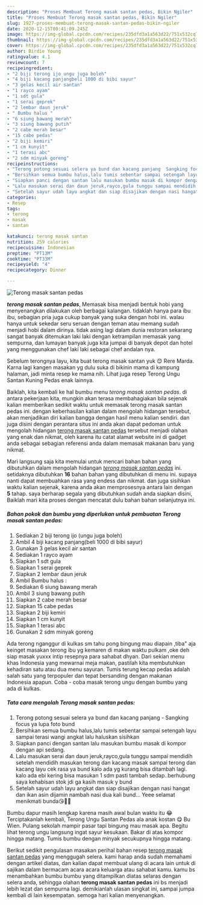 ```yaml
---
description: "Proses Membuat Terong masak santan pedas, Bikin Ngiler"
title: "Proses Membuat Terong masak santan pedas, Bikin Ngiler"
slug: 1927-proses-membuat-terong-masak-santan-pedas-bikin-ngiler
date: 2020-12-15T00:41:09.245Z
image: https://img-global.cpcdn.com/recipes/235dfd3a1a563d22/751x532cq70/terong-masak-santan-pedas-foto-resep-utama.jpg
thumbnail: https://img-global.cpcdn.com/recipes/235dfd3a1a563d22/751x532cq70/terong-masak-santan-pedas-foto-resep-utama.jpg
cover: https://img-global.cpcdn.com/recipes/235dfd3a1a563d22/751x532cq70/terong-masak-santan-pedas-foto-resep-utama.jpg
author: Birdie Young
ratingvalue: 4.1
reviewcount: 7
recipeingredient:
- "2 biji terong ijo ungu juga boleh"
- "4 biji kacang panjangbeli 1000 di bibi sayur"
- "3 gelas kecil air santan"
- "1 rayco ayam"
- "1 sdt gula"
- "1 serai geprek"
- "2 lembar daun jeruk"
- " Bumbu halus "
- "6 siung bawang merah"
- "3 siung bawang putih"
- "2 cabe merah besar"
- "15 cabe pedas"
- "2 biji kemiri"
- "1 cm kunyit"
- "1 terasi abc"
- "2 sdm minyak goreng"
recipeinstructions:
- "Terong potong sesuai selera ya bund dan kacang panjang  Sangking focus ya lupa foto bund"
- "Bersihkan semua bumbu halus,lalu tumis sebentar sampai setengah layu sampai terasi wangi angkat lalu haluskan sisihkan"
- "Siapkan panci dengan santan lalu masukan bumbu masak di kompor dengan api sedang."
- "Lalu masukan serai dan daun jeruk,rayco,gula tunggu sampai mendidih setelah mendidih masukan terong dan kacang masak sampai terong dan kacang layu cek rasa ya bund kalo ada yg kurang bisa ditambah lagi. kalo ada ebi kering bisa masukan 1 sdm pasti tambah sedap..berhubung saya kehabisan stok jdi ga kasih masuk y bund"
- "Setelah sayur udah layu angkat dan siap disajikan dengan nasi hangat dan ikan asin dijamin nambah nasi dua kali bund... Yeee selamat menikmati bunda😘👩‍🍳"
categories:
- Resep
tags:
- terong
- masak
- santan

katakunci: terong masak santan 
nutrition: 259 calories
recipecuisine: Indonesian
preptime: "PT13M"
cooktime: "PT33M"
recipeyield: "4"
recipecategory: Dinner

---
```



![Terong masak santan pedas](https://img-global.cpcdn.com/recipes/235dfd3a1a563d22/751x532cq70/terong-masak-santan-pedas-foto-resep-utama.jpg)

<b><i>terong masak santan pedas</i></b>, Memasak bisa menjadi bentuk hobi yang menyenangkan dilakukan oleh berbagai kalangan. tidaklah hanya para ibu ibu, sebagian pria juga cukup banyak yang suka dengan hobi ini. walau hanya untuk sekedar seru seruan dengan teman atau memang sudah menjadi hobi dalam dirinya. tidak asing lagi dalam dunia restoran sekarang sangat banyak ditemukan laki laki dengan ketrampilan memasak yang sempurna, dan lumayan banyak juga kita jumpai di banyak depot dan hotel yang menggunakan chef laki laki sebagai chef andalan nya.

Sebelum terongnya layu, kita buat terong masak santan yuk 😊 Rere Marda. Karna lagi kangen masakan yg dulu suka di bikinin mama di kampung halaman, jadi minta resep ke mama nih. Lihat juga resep Terong Ungu Santan Kuning Pedas enak lainnya.

Baiklah, kita kembali ke hal bumbu menu <i>terong masak santan pedas</i>. di antara pekerjaan kita, mungkin akan terasa membahagiakan bila sejenak kalian memberikan sedikit waktu untuk memasak terong masak santan pedas ini. dengan keberhasilan kalian dalam mengolah hidangan tersebut, akan menjadikan diri kalian bangga dengan hasil menu kalian sendiri. dan juga disini dengan perantara situs ini anda akan dapat pedoman untuk mengolah hidangan <u>terong masak santan pedas</u> tersebut menjadi olahan yang enak dan nikmat, oleh karena itu catat alamat website ini di gadget anda sebagai sebagian referensi anda dalam memasak makanan baru yang nikmat.


Mari langsung saja kita memulai untuk mencari bahan bahan yang dibutuhkan dalam mengolah hidangan <u><i>terong masak santan pedas</i></u> ini. setidaknya dibutuhkan <b>16</b> bahan bahan yang dibutuhkan di menu ini. supaya nanti dapat membuahkan rasa yang endess dan nikmat. dan juga sisihkan waktu kalian sejenak, karena anda akan memprosesnya antara lain dengan <b>5</b> tahap. saya berharap segala yang dibutuhkan sudah anda siapkan disini, Baiklah mari kita proses dengan mencatat dulu bahan bahan selanjutnya ini.

<!--inarticleads1-->

##### Bahan pokok dan bumbu yang diperlukan untuk pembuatan Terong masak santan pedas:

1. Sediakan 2 biji terong ijo (ungu juga boleh)
1. Ambil 4 biji kacang panjang(beli 1000 di bibi sayur)
1. Gunakan 3 gelas kecil air santan
1. Sediakan 1 rayco ayam
1. Siapkan 1 sdt gula
1. Siapkan 1 serai geprek
1. Siapkan 2 lembar daun jeruk
1. Ambil  Bumbu halus :
1. Sediakan 6 siung bawang merah
1. Ambil 3 siung bawang putih
1. Siapkan 2 cabe merah besar
1. Siapkan 15 cabe pedas
1. Siapkan 2 biji kemiri
1. Siapkan 1 cm kunyit
1. Siapkan 1 terasi abc
1. Gunakan 2 sdm minyak goreng


Ada terong nganggur di kulkas sm tahu pong bingung mau diapain ,tiba&#34; aja keinget masakan terong ibu yg kemaren di makan waktu pulkam ,oke deh siap masak yuxxx intip resepnya para sahabat dhyan. Dari sekian menu khas Indonesia yang mewarnai meja makan, pastilah kita membutuhkan kehadiran satu atau dua menu sayuran. Tumis terung kecap pedas adalah salah satu yang terpopuler dan tepat bersanding dengan makanan Indonesia apapun. Coba - coba masak terong ungu dengan bumbu yang ada di kulkas. 

<!--inarticleads2-->

##### Tata cara mengolah Terong masak santan pedas:

1. Terong potong sesuai selera ya bund dan kacang panjang  - Sangking focus ya lupa foto bund
1. Bersihkan semua bumbu halus,lalu tumis sebentar sampai setengah layu sampai terasi wangi angkat lalu haluskan sisihkan
1. Siapkan panci dengan santan lalu masukan bumbu masak di kompor dengan api sedang.
1. Lalu masukan serai dan daun jeruk,rayco,gula tunggu sampai mendidih setelah mendidih masukan terong dan kacang masak sampai terong dan kacang layu cek rasa ya bund kalo ada yg kurang bisa ditambah lagi. kalo ada ebi kering bisa masukan 1 sdm pasti tambah sedap..berhubung saya kehabisan stok jdi ga kasih masuk y bund
1. Setelah sayur udah layu angkat dan siap disajikan dengan nasi hangat dan ikan asin dijamin nambah nasi dua kali bund... Yeee selamat menikmati bunda😘👩‍🍳


Bumbu dapur masih lengkap karena masih awal bulan waktu itu 😂 Terciptakanlah kembali, Terong Ungu Santan Pedas ala anak kostan 😋 Bu Wien. Pulang sekolah mampir pasar tapi bingung mau masak apa. Begitu lihat terong ungu langsung ingat sayur kesukaan. Bakar di atas kompor hingga matang. Tumis bumbu dengan minyak secukupnya hingga matang. 

Berikut sedikit pengulasan masakan perihal bahan resep <u>terong masak santan pedas</u> yang menggugah selera. kami harap anda sudah memahami dengan artikel diatas, dan kalian dapat membuat ulang di acara lain untuk di sajikan dalam bermacam acara acara keluarga atau sahabat kamu. kamu bs menambahkan bumbu bumbu yang ditampilkan diatas selaras dengan selera anda, sehingga olahan <b>terong masak santan pedas</b> ini bs menjadi lebih lezat dan sempurna lagi. demikianlah ulasan singkat ini, sampai jumpa kembali di lain kesempatan. semoga hari kalian menyenangkan.

